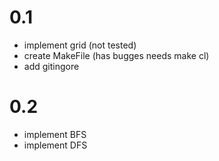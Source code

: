 # 0.1
* implement grid (not tested)
* create MakeFile (has bugges needs make cl)
* add gitingore

# 0.2
* implement BFS
* implement DFS
